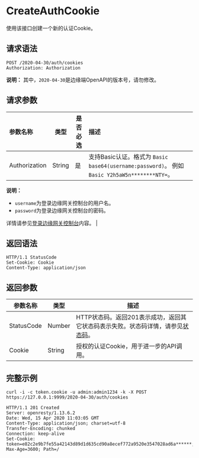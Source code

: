 # CreateAuthCookie

使用该接口创建一个新的认证Cookie。

## 请求语法

```
POST /2020-04-30/auth/cookies
Authorization: Authorization
```

**说明：** 其中，`2020-04-30`是边缘端OpenAPI的版本号，请勿修改。

## 请求参数

|参数名称|类型|是否必选|描述|
|:---|--|----|:-|
|Authorization|String|是|支持Basic认证。格式为 `Basic base64(username:password)`。 例如`Basic Y2h5aW5n********NTY=`。

**说明：**

-   `username`为登录边缘网关控制台的用户名。
-   `password`为登录边缘网关控制台的密码。

详情请参见[登录边缘网关控制台](/cn.zh-CN/物联网边缘计算（旧版本）/用户指南/边缘网关控制台/登录边缘网关控制台.md)内容。 |

## 返回语法

```
HTTP/1.1 StatusCode
Set-Cookie: Cookie
Content-Type: application/json
```

## 返回参数

|参数名称|类型|描述|
|----|--|--|
|StatusCode|Number|HTTP状态码。返回201表示成功，返回其它状态码表示失败。状态码详情，请参见[状态码](/cn.zh-CN/物联网边缘计算（旧版本）/边缘端开发指南/边缘端OpenAPI/状态码.md)。|
|Cookie|String|授权的认证Cookie，用于进一步的API调用。|

## 完整示例

```
curl -i -c token.cookie -u admin:admin1234 -k -X POST https://127.0.0.1:9999/2020-04-30/auth/cookies

HTTP/1.1 201 Created
Server: openresty/1.13.6.2
Date: Wed, 15 Apr 2020 11:03:05 GMT
Content-Type: application/json; charset=utf-8
Transfer-Encoding: chunked
Connection: keep-alive
Set-Cookie: token=e82c2e9b7fe55a42143d89d1d635cd90a8ecef772a9520e3547028ad6a******; Max-Age=3600; Path=/
```

